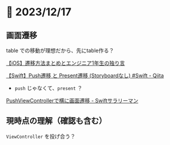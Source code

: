 # 📝 2023/12/17

## 画面遷移

table での移動が理想だから、先にtable作る？






[【iOS】遷移方法まとめとエンジニア1年生の独り言](https://zenn.dev/itakahiro/articles/b100120966ed39)


[【Swift】Push遷移 と Present遷移 (Storyboardなし) #Swift - Qiita](https://qiita.com/Soccerboy_Hamada/items/c87d655f2a35cb065c90)
- `push` じゃなくて、`present` ？


[PushViewControllerで横に画面遷移 - Swiftサラリーマン](https://swift-salaryman.com/pushviewcontroller.php)


## 現時点の理解（確認も含む）

`ViewController` を投げ合う？


